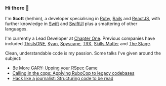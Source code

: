 ### Hi there 👋

I'm **Scott** (he/him), a developer specialising in [Ruby](https://ruby-lang.org), [Rails](https://rubyonrails.org) and [ReactJS](https://reactjs.org), with further knowledge in [Swift](https://swift.org) and [SwiftUI](https://developer.apple.com/xcode/swiftui/) plus a smattering of other languages.

I'm currently a Lead Developer at [Chapter One](https://chapterone.org/uk/). Previous companies have included [ThisIsONE](https://thisisone.tv), [Kyan](https://kyan.com), [Spyscape](https://spyscape.com), [TRX](https://trx.tv), [Skills Matter](https://skillsmatter.com/) and [The Stage](https://thestage.co.uk/).

Clean, understandable code is my passion. Some talks I've given around the subject:

- [Be More GARY: Upping your RSpec Game](https://medium.com/@scottm/be-more-gary-upping-your-rspec-game-56ce4f15029e)
- [Calling in the cops: Applying RuboCop to legacy codebases](https://youtu.be/Cd1aLLwTNKc) 
- [Hack like a journalist: Structuring code to be read](https://skillsmatter.com/skillscasts/6984-hack-like-a-journalist)
